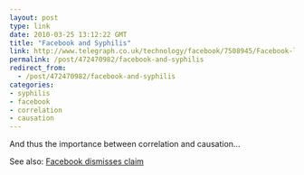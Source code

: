 ```yaml
---
layout: post
type: link
date: 2010-03-25 13:12:22 GMT
title: "Facebook and Syphilis"
link: http://www.telegraph.co.uk/technology/facebook/7508945/Facebook-linked-to-rise-in-syphilis.html
permalink: /post/472470982/facebook-and-syphilis
redirect_from: 
  - /post/472470982/facebook-and-syphilis
categories:
- syphilis
- facebook
- correlation
- causation
---
```

And thus the importance between correlation and causation...

See also: <a href="http://www.telegraph.co.uk/technology/facebook/7519772/Facebook-dismisses-syphilis-link.html">Facebook dismisses claim</a>